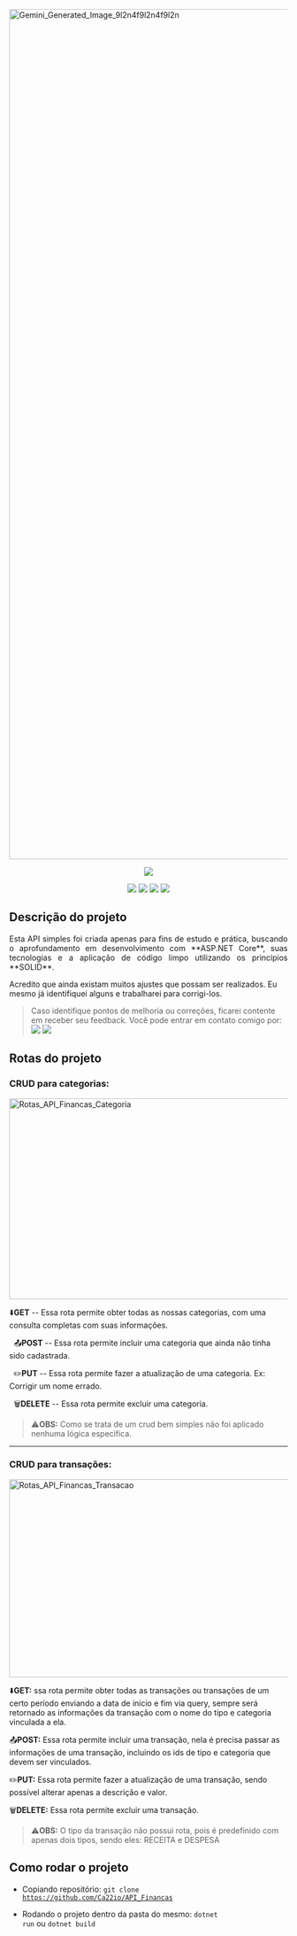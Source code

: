 
<img width="2816" height="1536" alt="Gemini_Generated_Image_9l2n4f9l2n4f9l2n" src="https://github.com/user-attachments/assets/fef8fe68-41ff-4f2f-94bd-f8f91d451980" />

<p align="center">
<img loading="lazy" src="http://img.shields.io/static/v1?label=STATUS&message=EM%20DESENVOLVIMENTO&color=GREEN&style=for-the-badge"/>
</p>
<p align="center">
  <img src="https://img.shields.io/badge/.NET-8.0-green"/>
  <img src="https://img.shields.io/badge/ASP.NET-Framework-blue"/>
  <img src="https://img.shields.io/badge/Entity-Framework-blue"/>
  <img src="https://img.shields.io/badge/SqLite-SQL-blue"/>
</p>

<h2>Descrição do projeto</h2>

<p align="justify">
  Esta API simples foi criada apenas para fins de estudo e prática, buscando o aprofundamento em desenvolvimento com **ASP.NET Core**, suas tecnologias e a aplicação de código limpo utilizando os princípios **SOLID**.

  Acredito que ainda existam muitos ajustes que possam ser realizados. Eu mesmo já identifiquei alguns e trabalharei para corrigi-los.
</p>

> Caso identifique pontos de melhoria ou correções, ficarei contente em receber seu feedback. Você pode entrar em contato comigo por:<br>
  <a href="https://www.linkedin.com/in/cassio-bindaco" target="_blank" rel="noopener noreferrer"><img src="https://img.shields.io/badge/Linkedin-blue"/></a>
  <a href="mailto:bindaco77@gmail.com?subject=FeedBack%20de%20OAPI_Finanças" target="_blank" rel="noopener noreferrer"><img src="https://img.shields.io/badge/Gmail-red"/></a>

<h2>Rotas do projeto</h2>

<h3>CRUD para categorias:</h3>

<img width="1838" height="363" alt="Rotas_API_Financas_Categoria" src="https://github.com/user-attachments/assets/e6b2f303-8695-45e4-9078-8291068e423a" />

  ⬇️**GET** -- Essa rota permite obter todas as nossas categorias, com uma consulta completas com suas informações.

  📤**POST** -- Essa rota permite incluir uma categoria que ainda não tinha sido cadastrada.

  ✏️**PUT** -- Essa rota permite fazer a atualização de uma categoria. Ex: Corrigir um nome errado.

  🗑️**DELETE** -- Essa rota permite excluir uma categoria.

> ⚠️**OBS:** Como se trata de um crud bem simples não foi aplicado nenhuma lógica especifica.
  
<hr>

<h3>CRUD para transações:</h3>
<img width="1838" height="358" alt="Rotas_API_Financas_Transacao" src="https://github.com/user-attachments/assets/fb55e610-83ec-4788-8cc2-f3e80e34d8d5" />

⬇️**GET:** ssa rota permite obter todas as transações ou transações de um certo período enviando a data de início e fim via query, sempre será retornado as informações
da transação com o nome do tipo e categoria vinculada a ela.

📤**POST:** Essa rota permite incluir uma transação, nela é precisa passar as informações de uma transação, incluindo os ids de tipo e categoria que devem ser vinculados.

✏️**PUT:** Essa rota permite fazer a atualização de uma transação, sendo possível alterar apenas a descrição e valor.

🗑️**DELETE:** Essa rota permite excluir uma transação.

> ⚠️**OBS:** O tipo da transação não possui rota, pois é predefinido com apenas dois tipos, sendo eles: RECEITA e DESPESA

<h2>Como rodar o projeto</h2>

- Copiando repositório:
  <code>git clone https://github.com/Ca22io/API_Financas</code>
  
- Rodando o projeto dentro da pasta do mesmo:
  <code>dotnet run</code> ou <code>dotnet build</code>
